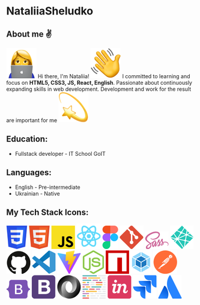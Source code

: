 # NataliiaSheludko

## About me ✌️

![emoji_girl](img/image644.png) Hi there, I'm Nataliia! ![hi_there](img/image296.png)
I committed to learning and focus on **HTML5, CSS3, JS, React, English**. Passionate about continuously expanding skills in web development. Development and work for the result are important for me
![star](img/image278.png)

## Education:

- Fullstack developer - IT School GoIT

## Languages:

- English - Pre-intermediate
- Ukrainian - Native

## My Tech Stack Icons:

![css3](img/Group83.png) ![html5](img/html5.png) ![java_scrypt](img/Group68.png) ![react](img/Group70.png) ![figma](img/Group84.png) ![git_bash](img/Vector2.png) ![saas](img/Vector1.png) ![netlify](img/Vector.png) ![git_hub](img/Group57.png) ![editor](img/Group74.png) ![vite](img/Group65.png) ![node_js](img/Group76.png) ![npm](img/Group82.png) ![webpack](img/Group79.png) ![postman](img/Group27.png) ![bootstrap_5](img/Vector3.png) ![bootstrap_4](img/Group56.png) ![json](img/Group49.png) ![prettier](img/Group47.png) ![in_vision](img/Group31.png) ![jira](img/Group21.png) ![atlassian](img/Group20.png)
